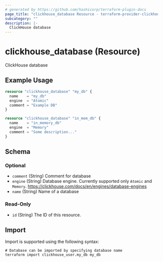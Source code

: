 ```yaml
---
# generated by https://github.com/hashicorp/terraform-plugin-docs
page_title: "clickhouse_database Resource - terraform-provider-clickhouse"
subcategory: ""
description: |-
  ClickHouse database
---
```


# clickhouse_database (Resource)

ClickHouse database

## Example Usage

```terraform
resource "clickhouse_database" "my_db" {
  name    = "my_db"
  engine  = "Atomic"
  comment = "Example DB"
}

resource "clickhouse_database" "in_mem_db" {
  name    = "in_memory_db"
  engine  = "Memory"
  comment = "Some description..."
}
```

<!-- schema generated by tfplugindocs -->
## Schema

### Optional

- `comment` (String) Comment for database
- `engine` (String) Database engine. Currently supported only `Atomic` and `Memory`. https://clickhouse.com/docs/en/engines/database-engines
- `name` (String) Name of a database

### Read-Only

- `id` (String) The ID of this resource.

## Import

Import is supported using the following syntax:

```shell
# Database can be imported by specifying database name
terraform import clickhouse_user.my_db my_db
```

